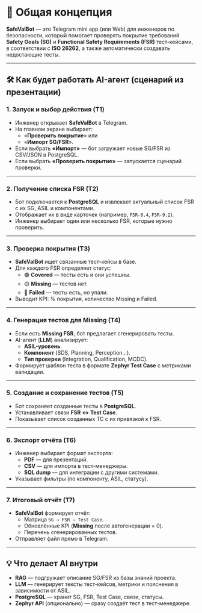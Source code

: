 # 🚀 Общая концепция

**SafeValBot** — это Telegram mini app (или Web) для инженеров по безопасности, который помогает проверять покрытие требований **Safety Goals (SG)** и **Functional Safety Requirements (FSR)** тест-кейсами, в соответствии с **ISO 26262**, а также автоматически создавать недостающие тесты.

---

## 🛠 Как будет работать AI-агент (сценарий из презентации)

### 1. Запуск и выбор действия (T1)
- Инженер открывает **SafeValBot** в Telegram.
- На главном экране выбирает:
  - «**Проверить покрытие**» или
  - «**Импорт SG/FSR**».
- Если выбрать **«Импорт»** — бот загружает новые SG/FSR из CSV/JSON в PostgreSQL.
- Если выбрать **«Проверить покрытие»** — запускается сценарий проверки.

---

### 2. Получение списка FSR (T2)
- Бот подключается к **PostgreSQL** и извлекает актуальный список FSR с их SG, ASIL и компонентами.
- Отображает их в виде карточек (например, `FSR-8.4`, `FSR-9.2`).
- Инженер выбирает один или несколько FSR, которые нужно проверить.

---

### 3. Проверка покрытия (T3)
- **SafeValBot** ищет связанные тест-кейсы в базе.
- Для каждого FSR определяет статус:
  - 🟢 **Covered** — тесты есть и они успешны.
  - 🟡 **Missing** — тестов нет.
  - 🔴 **Failed** — тесты есть, но упали.
- Выводит KPI: % покрытия, количество Missing и Failed.

---

### 4. Генерация тестов для Missing (T4)
- Если есть **Missing FSR**, бот предлагает сгенерировать тесты.
- AI-агент (**LLM**) анализирует:
  - **ASIL-уровень**.
  - **Компонент** (SDS, Planning, Perception…).
  - **Тип проверки** (Integration, Qualification, MCDC).
- Формирует шаблон теста в формате **Zephyr Test Case** с метриками валидации.

---

### 5. Создание и сохранение тестов (T5)
- Бот сохраняет созданные тесты в **PostgreSQL**.
- Устанавливает связи **FSR ↔ Test Case**.
- Показывает список созданных TC с их привязкой к FSR.

---

### 6. Экспорт отчёта (T6)
- Инженер выбирает формат экспорта:
  - **PDF** — для презентаций.
  - **CSV** — для импорта в тест-менеджеры.
  - **SQL dump** — для интеграции с другими системами.
- Указывает фильтры (по компоненту, ASIL, статусу).

---

### 7. Итоговый отчёт (T7)
- **SafeValBot** формирует отчёт:
  - Матрица `SG → FSR → Test Case`.
  - Обновлённые KPI (**Missing** после автогенерации = 0).
  - Перечень сгенерированных тестов.
- Отправляет файл прямо в Telegram.

---

## 💡 Что делает AI внутри
- **RAG** — подгружает описание SG/FSR из базы знаний проекта.
- **LLM** — генерирует тексты тест-кейсов, метрики и пояснения в зависимости от ASIL.
- **PostgreSQL** — хранит SG, FSR, Test Case, связи, статусы.
- **Zephyr API** (опционально) — сразу создаёт тест в тест-менеджере.
